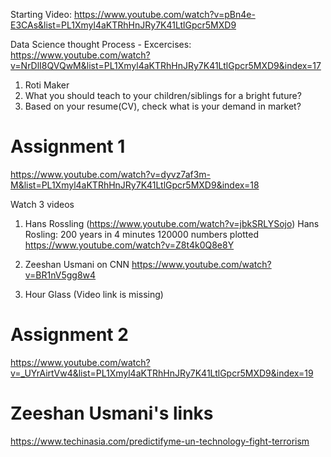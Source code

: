
Starting Video:
https://www.youtube.com/watch?v=pBn4e-E3CAs&list=PL1Xmyl4aKTRhHnJRy7K41LtlGpcr5MXD9


Data Science thought Process - Excercises:
https://www.youtube.com/watch?v=NrDlI8QVQwM&list=PL1Xmyl4aKTRhHnJRy7K41LtlGpcr5MXD9&index=17
1. Roti Maker
2. What you should teach to your children/siblings for a bright future?
3. Based on your resume(CV), check what is your demand in market?

# Assignment 1
https://www.youtube.com/watch?v=dyvz7af3m-M&list=PL1Xmyl4aKTRhHnJRy7K41LtlGpcr5MXD9&index=18

Watch 3 videos
1. Hans Rossling (https://www.youtube.com/watch?v=jbkSRLYSojo)
Hans Rosling: 200 years in 4 minutes
120000 numbers plotted
https://www.youtube.com/watch?v=Z8t4k0Q8e8Y

2. Zeeshan Usmani on CNN
https://www.youtube.com/watch?v=BR1nV5gg8w4

3. Hour Glass (Video link is missing)



# Assignment 2

https://www.youtube.com/watch?v=_UYrAirtVw4&list=PL1Xmyl4aKTRhHnJRy7K41LtlGpcr5MXD9&index=19




# Zeeshan Usmani's links
https://www.techinasia.com/predictifyme-un-technology-fight-terrorism
